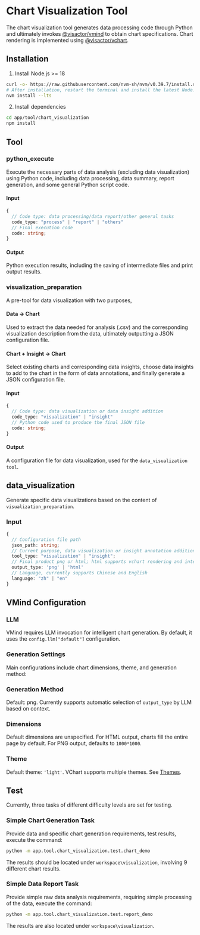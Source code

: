 

# Chart Visualization Tool

The chart visualization tool generates data processing code through Python and ultimately invokes [@visactor/vmind](https://github.com/VisActor/VMind) to obtain chart specifications. Chart rendering is implemented using [@visactor/vchart](https://github.com/VisActor/VChart).

## Installation

1. Install Node.js >= 18

```bash
curl -o- https://raw.githubusercontent.com/nvm-sh/nvm/v0.39.7/install.sh | bash
# After installation, restart the terminal and install the latest Node.js LTS version:
nvm install --lts
```

2. Install dependencies

```bash
cd app/tool/chart_visualization
npm install
```

## Tool
### python_execute

Execute the necessary parts of data analysis (excluding data visualization) using Python code, including data processing, data summary, report generation, and some general Python script code.

#### Input
```typescript
{
  // Code type: data processing/data report/other general tasks
  code_type: "process" | "report" | "others"
  // Final execution code
  code: string;
}
```

#### Output
Python execution results, including the saving of intermediate files and print output results.

### visualization_preparation

A pre-tool for data visualization with two purposes,

#### Data -> Chart
Used to extract the data needed for analysis (.csv) and the corresponding visualization description from the data, ultimately outputting a JSON configuration file.

#### Chart + Insight -> Chart
Select existing charts and corresponding data insights, choose data insights to add to the chart in the form of data annotations, and finally generate a JSON configuration file.

#### Input
```typescript
{
  // Code type: data visualization or data insight addition
  code_type: "visualization" | "insight"
  // Python code used to produce the final JSON file
  code: string;
}
```

#### Output
A configuration file for data visualization, used for the `data_visualization tool`.

## data_visualization

Generate specific data visualizations based on the content of `visualization_preparation`.

### Input
```typescript
{
  // Configuration file path
  json_path: string;
  // Current purpose, data visualization or insight annotation addition
  tool_type: "visualization" | "insight";
  // Final product png or html; html supports vchart rendering and interaction
  output_type: 'png' | 'html'
  // Language, currently supports Chinese and English
  language: "zh" | "en"
}
```

## VMind Configuration

### LLM

VMind requires LLM invocation for intelligent chart generation. By default, it uses the `config.llm["default"]` configuration.

### Generation Settings

Main configurations include chart dimensions, theme, and generation method:
### Generation Method
Default: png. Currently supports automatic selection of `output_type` by LLM based on context.

### Dimensions
Default dimensions are unspecified. For HTML output, charts fill the entire page by default. For PNG output, defaults to `1000*1000`.

### Theme
Default theme: `'light'`. VChart supports multiple themes. See [Themes](https://www.visactor.io/vchart/guide/tutorial_docs/Theme/Theme_Extension).

## Test

Currently, three tasks of different difficulty levels are set for testing.

### Simple Chart Generation Task

Provide data and specific chart generation requirements, test results, execute the command:
```bash
python -m app.tool.chart_visualization.test.chart_demo
```
The results should be located under `workspace\visualization`, involving 9 different chart results.

### Simple Data Report Task

Provide simple raw data analysis requirements, requiring simple processing of the data, execute the command:
```bash
python -m app.tool.chart_visualization.test.report_demo
```
The results are also located under `workspace\visualization`.
